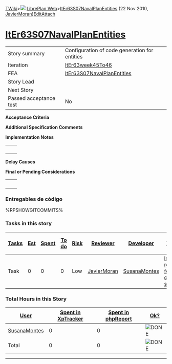 [TWiki](Main_WebHome)&gt;![](/twiki/pub/TWiki/TWikiDocGraphics/web-bg-small.gif) [LibrePlan Web](LibrePlan_WebHome)&gt;[ItEr63S07NavalPlanEntities](LibrePlan_ItEr63S07NavalPlanEntities "Topic revision: 2 (22 Nov 2010 - 15:57:02)") (22 Nov 2010, [JavierMoran](Main_JavierMoran))[Edit](LibrePlan_ItEr63S07NavalPlanEntities?t=1520343637 "Edit this topic text")[Attach](/twiki/bin/attach/LibrePlan/ItEr63S07NavalPlanEntities "Attach an image or document to this topic")  

 [ItEr63S07NavalPlanEntities](LibrePlan_ItEr63S07NavalPlanEntities)
===================================================================

|                        |                                                                    |
|------------------------|--------------------------------------------------------------------|
| Story summary          | Configuration of code generation for entities                      |
| Iteration              | [ItEr63week45To46](LibrePlan_ItEr63week45To46)                     |
| FEA                    | [ItEr63S07NavalPlanEntities](LibrePlan_ItEr63S07NavalPlanEntities) |
| Story Lead             |                                                                    |
| Next Story             |                                                                    |
| Passed acceptance test | No                                                                 |

**Acceptance Criteria**

**Additional Specification Comments**

**Implementation Notes**

|     |     |
|-----|-----|
|     |     |

**Delay Causes**

**Final or Pending Considerations**

|     |     |
|-----|-----|
|     |     |

###  Entregables de código

%RPSHOWGITCOMMITS%

###  Tasks in this story

| [Tasks](LibrePlan_ItEr63S07NavalPlanEntities?sortcol=0;table=2;up=0#sorted_table "Sort by this column") | [Est](LibrePlan_ItEr63S07NavalPlanEntities?sortcol=1;table=2;up=0#sorted_table "Sort by this column") | [Spent](LibrePlan_ItEr63S07NavalPlanEntities?sortcol=2;table=2;up=0#sorted_table "Sort by this column") | [To do](LibrePlan_ItEr63S07NavalPlanEntities?sortcol=3;table=2;up=0#sorted_table "Sort by this column") | [Risk](LibrePlan_ItEr63S07NavalPlanEntities?sortcol=4;table=2;up=0#sorted_table "Sort by this column") | [Reviewer](LibrePlan_ItEr63S07NavalPlanEntities?sortcol=5;table=2;up=0#sorted_table "Sort by this column") | [Developer](LibrePlan_ItEr63S07NavalPlanEntities?sortcol=6;table=2;up=0#sorted_table "Sort by this column") | [Task Name](LibrePlan_ItEr63S07NavalPlanEntities?sortcol=7;table=2;up=0#sorted_table "Sort by this column") | [Start Date](LibrePlan_ItEr63S07NavalPlanEntities?sortcol=8;table=2;up=0#sorted_table "Sort by this column") | [Est End Date](LibrePlan_ItEr63S07NavalPlanEntities?sortcol=9;table=2;up=0#sorted_table "Sort by this column") | [End Date](LibrePlan_ItEr63S07NavalPlanEntities?sortcol=10;table=2;up=0#sorted_table "Sort by this column") |
|---------------------------------------------------------------------------------------------------------|-------------------------------------------------------------------------------------------------------|---------------------------------------------------------------------------------------------------------|---------------------------------------------------------------------------------------------------------|--------------------------------------------------------------------------------------------------------|------------------------------------------------------------------------------------------------------------|-------------------------------------------------------------------------------------------------------------|-------------------------------------------------------------------------------------------------------------|--------------------------------------------------------------------------------------------------------------|----------------------------------------------------------------------------------------------------------------|-------------------------------------------------------------------------------------------------------------|
| Task                                                                                                    | 0                                                                                                     | 0                                                                                                       | 0                                                                                                       | Low                                                                                                    | [JavierMoran](Main_JavierMoran)                                                                            | [SusanaMontes](Main_SusanaMontes)                                                                           | [Interface refactoring for the configuration screen](LibrePlan_AnA04S01NavalPlanEntities#TasK2)             |                                                                                                              |                                                                                                                |                                                                                                             |

###  Total Hours in this Story

| [User](LibrePlan_ItEr63S07NavalPlanEntities?sortcol=0;table=3;up=0#sorted_table "Sort by this column") | [Spent in XpTracker](LibrePlan_ItEr63S07NavalPlanEntities?sortcol=1;table=3;up=0#sorted_table "Sort by this column") | [Spent in phpReport](LibrePlan_ItEr63S07NavalPlanEntities?sortcol=2;table=3;up=0#sorted_table "Sort by this column") | [Ok?](LibrePlan_ItEr63S07NavalPlanEntities?sortcol=3;table=3;up=0#sorted_table "Sort by this column") |
|--------------------------------------------------------------------------------------------------------|----------------------------------------------------------------------------------------------------------------------|----------------------------------------------------------------------------------------------------------------------|-------------------------------------------------------------------------------------------------------|
| [SusanaMontes](Main_SusanaMontes)                                                                      | 0                                                                                                                    | 0                                                                                                                    | ![DONE](/twiki/pub/TWiki/TWikiDocGraphics/choice-yes.gif "DONE")                                      |
| Total                                                                                                  | 0                                                                                                                    | 0                                                                                                                    | ![DONE](/twiki/pub/TWiki/TWikiDocGraphics/choice-yes.gif "DONE")                                      |

------------------------------------------------------------------------
